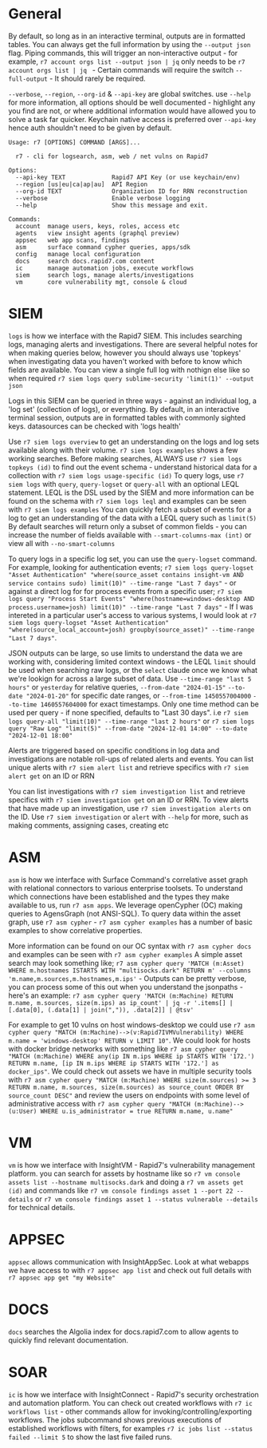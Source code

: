 # General

By default, so long as in an interactive terminal, outputs are in formatted tables. You can always get the full information by using the `--output json` flag. Piping commands, this will trigger an non-interactive output - for example, `r7 account orgs list --output json | jq` only needs to be `r7 account orgs list | jq ` - Certain commands will require the switch `--full-output` - It should rarely be required.

`--verbose`, `--region`, `--org-id` & `--api-key` are global switches. use `--help` for more information, all options should be well documented - highlight any you find are not, or where additional information would have allowed you to solve a task far quicker. Keychain native access is preferred over `--api-key` hence auth shouldn't need to be given by default.

```
Usage: r7 [OPTIONS] COMMAND [ARGS]...

  r7 - cli for logsearch, asm, web / net vulns on Rapid7

Options:
  --api-key TEXT             Rapid7 API Key (or use keychain/env)
  --region [us|eu|ca|ap|au]  API Region
  --org-id TEXT              Organization ID for RRN reconstruction
  --verbose                  Enable verbose logging
  --help                     Show this message and exit.

Commands:
  account  manage users, keys, roles, access etc
  agents   view insight agents (graphql preview)
  appsec   web app scans, findings
  asm      surface command cypher queries, apps/sdk
  config   manage local configuration
  docs     search docs.rapid7.com content
  ic       manage automation jobs, execute workflows
  siem     search logs, manage alerts/investigations
  vm       core vulnerability mgt, console & cloud
```

# SIEM

`logs` is how we interface with the Rapid7 SIEM. This includes searching logs, managing alerts and investigations. There are several helpful notes for when making queries below, however you should always use 'topkeys' when investigating data you haven't worked with before to know which fields are available. You can view a single full log with nothign else like so when required `r7 siem logs query sublime-security 'limit(1)' --output json`

Logs in this SIEM can be queried in three ways - against an individual log, a 'log set' (collection of logs), or everything. By default, in an interactive terminal session, outputs are in formatted tables with commonly sighted keys. datasources can be checked with 'logs health'

Use `r7 siem logs overview` to get an understanding on the logs and log sets available along with their volume. `r7 siem logs examples` shows a few working searches.
Before making searches, ALWAYS use `r7 siem logs topkeys (id)` to find out the event schema - understand historical data for a collection with `r7 siem logs usage-specific (id)`
To query logs, use `r7 siem logs` with `query`, `query-logset` or `query-all` with an optional LEQL statement.
LEQL is the DSL used by the SIEM and more information can be found on the schema with `r7 siem logs leql` and examples can be seen with `r7 siem logs examples`
You can quickly fetch a subset of events for a log to get an understanding of the data with a LEQL query such as `limit(5)`
By default searches will return only a subset of common fields - you can increase the number of fields available with `--smart-columns-max (int)` or view all with `--no-smart-columns`

To query logs in a specific log set, you can use the `query-logset` command. For example, looking for authentication events; `r7 siem logs query-logset "Asset Authentication" "where(source_asset contains insight-vm AND service contains sudo) limit(10)" --time-range "Last 7 days"` - or against a direct log for for process events from a specific user; `r7 siem logs query "Process Start Events" "where(hostname=windows-desktop AND process.username=josh) limit(10)" --time-range "Last 7 days"` - If I was intereted in a particular user's access to various systems, I would look at `r7 siem logs query-logset "Asset Authentication" "where(source_local_account=josh) groupby(source_asset)" --time-range "Last 7 days"`.

JSON outputs can be large, so use limits to understand the data we are working with, considering limited context windows - the LEQL `limit` should be used when searching raw logs, or the `select` claude once we know what we're lookign for across a large subset of data. Use `--time-range "last 5 hours"` or `yesterday` for relative queries, `--from-date "2024-01-15"` `--to-date "2024-01-20"` for specific date ranges, or `--from-time 1450557004000` `--to-time 1460557604000` for exact timestamps. Only one time method can be used per query - if none specified, defaults to "Last 30 days". i.e `r7 siem logs query-all "limit(10)" --time-range "last 2 hours"` or `r7 siem logs query "Raw Log" "limit(5)" --from-date "2024-12-01 14:00" --to-date "2024-12-01 18:00"`

Alerts are triggered based on specific conditions in log data and investigations are notable roll-ups of related alerts and events. You can list unique alerts with `r7 siem alert list` and retrieve specifics with `r7 siem alert get` on an ID or RRN

You can list investigations with `r7 siem investigation list` and retrieve specifics with `r7 siem investigation get` on an ID or RRN. To view alerts that have made up an investigation, use `r7 siem investigation alerts` on the ID. Use `r7 siem investigation` or `alert` with `--help` for more, such as making comments, assigning cases, creating etc

# ASM

`asm` is how we interface with Surface Command's correlative asset graph with relational connectors to various enterprise toolsets.  To understand which connections have been established and the types they make available to us, run `r7 asm apps`. We leverage openCypher (OC) making queries to AgensGraph (not ANSI-SQL). To query data within the asset graph, use `r7 asm cypher` - `r7 asm cypher examples` has a number of basic examples to show correlative properties.

More information can be found on our OC syntax with `r7 asm cypher docs` and examples can be seen with `r7 asm cypher examples`
A simple asset search may look something like; `r7 asm cypher query 'MATCH (m:Asset) WHERE m.hostnames ISTARTS WITH "multisocks.dark" RETURN m' --columns 'm.name,m.sources,m.hostnames,m.ips'` - Outputs can be pretty verbose, you can process some of this out when you understand the jsonpaths - here's an example: `r7 asm cypher query 'MATCH (m:Machine) RETURN m.name, m.sources, size(m.ips) as ip_count' | jq -r '.items[] | [.data[0], (.data[1] | join(",")), .data[2]] | @tsv'`

For example to get 10 vulns on host windows-desktop we could use `r7 asm cypher query "MATCH (m:Machine)-->(v:Rapid7IVMVulnerability) WHERE m.name = 'windows-desktop' RETURN v LIMIT 10"`. We could look for hosts with docker bridge networks with something like `r7 asm cypher query "MATCH (m:Machine) WHERE any(ip IN m.ips WHERE ip STARTS WITH '172.') RETURN m.name, [ip IN m.ips WHERE ip STARTS WITH '172.'] as docker_ips"`. We could check out assets we have in multiple security tools with `r7 asm cypher query "MATCH (m:Machine) WHERE size(m.sources) >= 3 RETURN m.name, m.sources, size(m.sources) as source_count ORDER BY source_count DESC"` and review the users on endpoints with some level of administrative access with `r7 asm cypher query "MATCH (m:Machine)-->(u:User) WHERE u.is_administrator = true RETURN m.name, u.name"`


# VM

`vm` is how we interface with InsightVM - Rapid7's vulnerability management platform. you can search for assets by hostname like so `r7 vm console assets list --hostname multisocks.dark` and doing a `r7 vm assets get (id)`  and commands like `r7 vm console findings asset 1 --port 22 --details` or `r7 vm console findings asset 1 --status vulnerable --details` for technical details.

# APPSEC

`appsec` allows communication with InsightAppSec. Look at what webapps we have access to with `r7 appsec app list` and check out full details with `r7 appsec app get "my Website"`

# DOCS

`docs` searches the Algolia index for docs.rapid7.com to allow agents to quickly find relevant documentation.

# SOAR

`ic` is how we interface with InsightConnect - Rapid7's security orchestration and automation platform.
You can check out created workflows with `r7 ic workflows list` - other commands allow for invoking/controlling/exporting workflows.
The jobs subcommand shows previous executions of established workflows with filters, for examples `r7 ic jobs list --status failed --limit 5` to show the last five failed runs.
